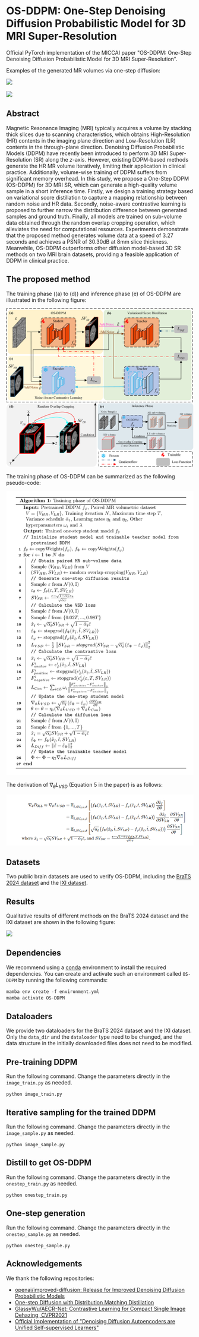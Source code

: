 # OS-DDPM: One-Step Denoising Diffusion Probabilistic Model for 3D MRI Super-Resolution

Official PyTorch implementation of the MICCAI paper "OS-DDPM: One-Step Denoising Diffusion Probabilistic Model for 3D MRI Super-Resolution". 

Examples of the generated MR volumes via one-step diffusion:

![](https://github.com/yanaynghui1998/OS-DDPM/blob/main/figs/BraTS2024.gif) 

![](https://github.com/yanaynghui1998/OS-DDPM/blob/main/figs/IXI.gif)

## Abstract

Magnetic Resonance Imaging (MRI) typically acquires a volume by stacking thick slices due to scanning characteristics, which obtains High-Resolution (HR) contents in the imaging plane direction and Low-Resolution (LR) contents in the through-plane direction. Denoising Diffusion Probabilistic Models (DDPM) have recently been introduced to perform 3D MRI Super-Resolution (SR) along the $z$-axis. However, existing DDPM-based methods generate the HR MR volume iteratively, limiting their application in clinical practice. Additionally, volume-wise training of DDPM suffers from significant memory overhead. In this study, we propose a One-Step DDPM (OS-DDPM) for 3D MRI SR, which can generate a high-quality volume sample in a short inference time. Firstly, we design a training strategy based on variational score distillation to capture a mapping relationship between random noise and HR data. Secondly, noise-aware contrastive learning is proposed to further narrow the distribution difference between generated samples and ground truth. Finally, all models are trained on sub-volume data obtained through the random overlap cropping operation, which alleviates the need for computational resources. Experiments demonstrate that the proposed method generates volume data at a speed of 3.27 seconds and achieves a PSNR of 30.30dB at 8mm slice thickness. Meanwhile, OS-DDPM outperforms other diffusion model-based 3D SR methods on two MRI brain datasets, providing a feasible application of DDPM in clinical practice.

## The proposed method

The training phase ((a) to (d)) and inference phase (e) of OS-DDPM are illustrated in the following figure:

![](https://github.com/yanaynghui1998/OS-DDPM/blob/main/figs/Framework.png)

The training phase of OS-DDPM can be summarized as the following pseudo-code:

![](https://github.com/yanaynghui1998/OS-DDPM/blob/main/figs/Algorithm.png)

The derivation of $\nabla_{\theta}L_{VSD}$ (Equation 5 in the paper) is as follows:

![](https://github.com/yanaynghui1998/OS-DDPM/blob/main/figs/derivation.png)

## Datasets

Two public brain datasets are used to verify OS-DDPM, including the [BraTS 2024 dataset](https://www.synapse.org/Synapse:syn53708249/wiki/626323) and the [IXI dataset](https://brain-development.org/ixi-dataset/). 

## Results

Qualitative results of different methods on the BraTS 2024 dataset and the IXI dataset are shown in the following figure: 

![](https://github.com/yanaynghui1998/OS-DDPM/blob/main/figs/results.png)

## Dependencies

We recommend using a [conda](https://github.com/conda-forge/miniforge#mambaforge) environment to install the required dependencies. You can create and activate such an environment called `OS-DDPM` by running the following commands:

```python
mamba env create -f environment.yml
mamba activate OS-DDPM
```

## Dataloaders

We provide two dataloaders for the BraTS 2024 dataset and the IXI dataset. Only the `data_dir` and the `dataloader` type need to be changed, and the data structure in the initially downloaded files does not need to be modified.

## Pre-training DDPM 

Run the following command. Change the parameters directly in the `image_train.py` as needed.

```
python image_train.py
```

## Iterative sampling for the trained DDPM

Run the following command. Change the parameters directly in the `image_sample.py` as needed.

```
python image_sample.py
```

## Distill to get OS-DDPM

Run the following command. Change the parameters directly in the `onestep_train.py` as needed.

```
python onestep_train.py
```

## One-step generation

Run the following command. Change the parameters directly in the `onestep_sample.py` as needed.

```
python onestep_sample.py
```

## Acknowledgements

We thank the following repositories:

- [openai/improved-diffusion: Release for Improved Denoising Diffusion Probabilistic Models](https://github.com/openai/improved-diffusion)
- [One-step Diffusion with Distribution Matching Distillation](https://tianweiy.github.io/dmd/)
- [GlassyWu/AECR-Net: Contrastive Learning for Compact Single Image Dehazing, CVPR2021](https://github.com/GlassyWu/AECR-Net)
- [Official Implementation of "Denoising Diffusion Autoencoders are Unified Self-supervised Learners"](https://github.com/FutureXiang/ddae)
